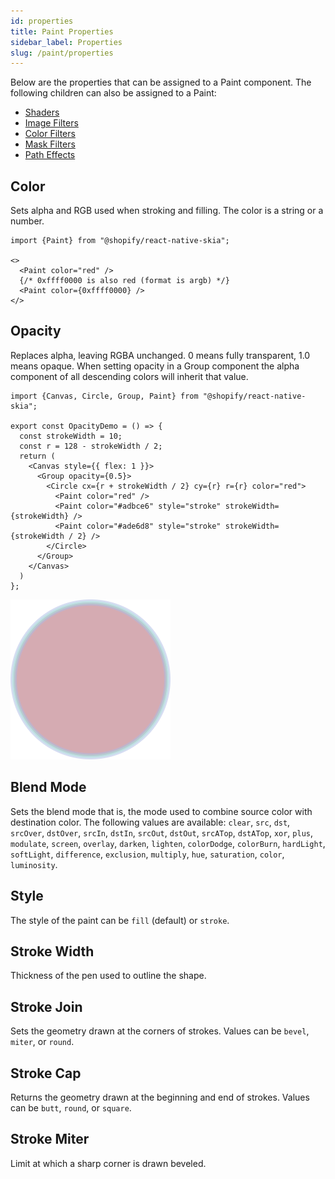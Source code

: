 ```yaml
---
id: properties
title: Paint Properties
sidebar_label: Properties
slug: /paint/properties
---
```


Below are the properties that can be assigned to a Paint component.
The following children can also be assigned to a Paint:
* [Shaders](/docs/shaders/overview) 
* [Image Filters](/docs/image-filters)
* [Color Filters](/docs/color-filters)
* [Mask Filters](/docs/mask-filters)
* [Path Effects](/docs/path-effects)

## Color

Sets alpha and RGB used when stroking and filling.
The color is a string or a number.

```tsx twoslash
import {Paint} from "@shopify/react-native-skia";

<>
  <Paint color="red" />
  {/* 0xffff0000 is also red (format is argb) */}
  <Paint color={0xffff0000} />
</>
```

## Opacity

Replaces alpha, leaving RGBA unchanged. 0 means fully transparent, 1.0 means opaque.
When setting opacity in a Group component the alpha component of all descending colors will inherit that value.

```tsx twoslash
import {Canvas, Circle, Group, Paint} from "@shopify/react-native-skia";

export const OpacityDemo = () => {
  const strokeWidth = 10;
  const r = 128 - strokeWidth / 2;
  return (
    <Canvas style={{ flex: 1 }}>
      <Group opacity={0.5}>
        <Circle cx={r + strokeWidth / 2} cy={r} r={r} color="red">
          <Paint color="red" />
          <Paint color="#adbce6" style="stroke" strokeWidth={strokeWidth} />
          <Paint color="#ade6d8" style="stroke" strokeWidth={strokeWidth / 2} />
        </Circle>
      </Group>
    </Canvas>
  )
};
```

![Opacity](./assets/opacity.png)

## Blend Mode

Sets the blend mode that is, the mode used to combine source color with destination color.
The following values are available: `clear`, `src`, `dst`, `srcOver`, `dstOver`, `srcIn`, `dstIn`, `srcOut`, `dstOut`,
`srcATop`, `dstATop`, `xor`, `plus`, `modulate`, `screen`, `overlay`, `darken`, `lighten`, `colorDodge`, `colorBurn`, `hardLight`,
`softLight`, `difference`, `exclusion`, `multiply`, `hue`, `saturation`, `color`, `luminosity`.

## Style

The style of the paint can be `fill` (default) or `stroke`.

## Stroke Width

Thickness of the pen used to outline the shape.

## Stroke Join

Sets the geometry drawn at the corners of strokes.
Values can be `bevel`, `miter`, or `round`.

## Stroke Cap

Returns the geometry drawn at the beginning and end of strokes.
Values can be `butt`, `round`, or `square`.

## Stroke Miter

Limit at which a sharp corner is drawn beveled.